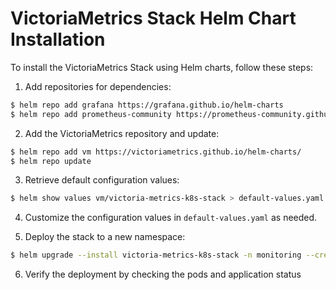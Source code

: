# VictoriaMetrics Stack Helm Chart Installation

To install the VictoriaMetrics Stack using Helm charts, follow these steps:

1. Add repositories for dependencies:
```bash
$ helm repo add grafana https://grafana.github.io/helm-charts
$ helm repo add prometheus-community https://prometheus-community.github.io/helm-charts
```

2. Add the VictoriaMetrics repository and update:
```bash
$ helm repo add vm https://victoriametrics.github.io/helm-charts/
$ helm repo update
```

3. Retrieve default configuration values:
```bash
$ helm show values vm/victoria-metrics-k8s-stack > default-values.yaml
```

4. Customize the configuration values in `default-values.yaml` as needed.

5. Deploy the stack to a new namespace:
```bash
$ helm upgrade --install victoria-metrics-k8s-stack -n monitoring --create-namespace vm/victoria-metrics-k8s-stack -f monitoring-values.yaml
```

6. Verify the deployment by checking the pods and application status


